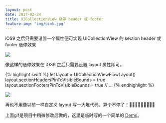 ```yaml
---
layout: post
date: 2017-02-24
title: UICollectionView 悬停 header 或 footer
feature-img: "img/pink.jpg"
---
```

iOS9 之后只需要设置一个属性便可实现 UICollectionView 的 section header 或 footer 悬停效果

![](http://ogkg37m8j.bkt.clouddn.com/gif/swift/UICollectionView-hover-header-footer/UICollectionViewHoverHeaderFooter.gif)

像这样的悬停效果在 iOS9 之后只需要设置 layout 属性即可。

{% highlight swift %}
let layout = UICollectionViewFlowLayout()
layout.sectionHeadersPinToVisibleBounds = true
layout.sectionFootersPinToVisibleBounds = true
// ...
{% endhighlight %}

![](http://ogkg37m8j.bkt.clouddn.com/image/swift/UICollectionView-hover-header-footer/UICollectionViewSectionHeaderFooterPin.png)

再也不用像以前一样自定义 layout 写一大堆代码，算个不停了！🤣🤣🤣🤣🤣🤣🤣🤣🤣

上面gif是项目中稍微修改后做的，这里是临时写的一个简单的 [Demo](https://github.com/redtwowolf/redtwowolf.github.io/blob/master/_code/Swift/UICollectionViewHoverHeaderFooter)。
